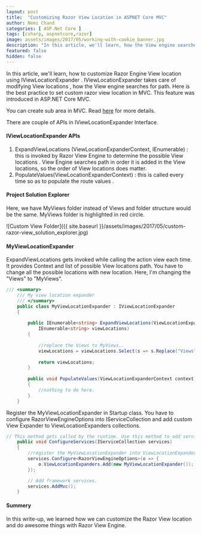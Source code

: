 ```yaml
---
layout: post
title:  "Customizing Razor View Location in ASPNET Core MVC"
author: Nemi Chand
categories: [ ASP.Net Core ]
tags: [csharp, aspnetcore,razor]
image: assets/images/2017/05/working-with-cookie_banner.jpg
description: "In this article, we'll learn, how the View engine searches for path. Here is the best practice to set custom razor view location in MVC."
featured: false
hidden: false
---
```


In this article, we'll learn, how to customize Razor Engine View location using IViewLocationExpander . IViewLocationExpander takes care of modifying View locations , how the View engine searches for path. Here is the best practice to set custom razor view location in MVC. This feature was introduced in ASP.NET Core MVC.

You can create sub area in MVC. Read [here]({{site.baseUrl}}/creating-sub-areas-in-aspnet-core-mvc/) for more details.

There are couple of APIs in IViewLocationExpander Interface.

#### IViewLocationExpander APIs

1. ExpandViewLocations (ViewLocationExpanderContext, IEnumerable<String>) : this is invoked by Razor View Engine to determine the possible View locations . View Engine searches path in order it is added in the View locations, so the order of View locations does matter.
2. PopulateValues(ViewLocationExpanderContext) : this is called every time so as to populate the route values .

#### Project Solution Explorer
Here, we have MyViews folder instead of Views and folder structure would be the same. MyViews folder is highlighted in red circle.

![Custom View Folder]({{ site.baseurl }}/assets/images/2017/05/custom-razor-view_solution_explorer.jpg)

#### MyViewLocationExpander

ExpandViewLocations gets invoked while calling the action view each time. It provides Context and list of possible View locations path. You have to change all the possible locations with new location. Here, I'm changing the "Views" to "MyViews".

```csharp
/// <summary>  
    /// My view location expander  
    /// </summary>  
    public class MyViewLocationExpander : IViewLocationExpander  
    {  
  
        public IEnumerable<string> ExpandViewLocations(ViewLocationExpanderContext context,   
            IEnumerable<string> viewLocations)  
        {  
  
            //replace the Views to MyViews..  
            viewLocations = viewLocations.Select(s => s.Replace("Views", "MyViews"));  
  
            return viewLocations;  
        }  
  
        public void PopulateValues(ViewLocationExpanderContext context)  
        {  
            //nothing to do here.  
        }  
    }  
```

Register the MyViewLocationExpander in Startup class. You have to configure RazorViewEngineOptions into IServiceCollection and add custom View Expander to ViewLocationExpanders collections. 

```csharp
// This method gets called by the runtime. Use this method to add services to the container.  
    public void ConfigureServices(IServiceCollection services)  
    {  
        //register the MyViewLocationExpander into ViewLocationExpanders  
        services.Configure<RazorViewEngineOptions>(o => {  
            o.ViewLocationExpanders.Add(new MyViewLocationExpander());  
        });  

        // Add framework services.  
        services.AddMvc();  
    }  
```

#### Summery

In this write-up, we learned how we can customize the Razor View location and do awesome things with Razor View Engine.
